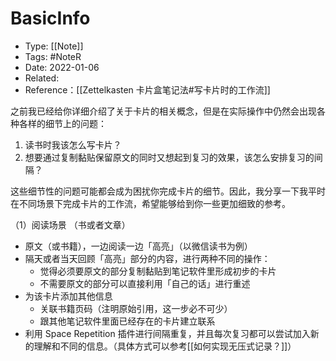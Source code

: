 # BasicInfo
-  Type: [[Note]]
- Tags:  #NoteR  
- Date: 2022-01-06 
- Related: 
- Reference：[[Zettelkasten 卡片盒笔记法#写卡片时的工作流]] 

之前我已经给你详细介绍了关于卡片的相关概念，但是在实际操作中仍然会出现各种各样的细节上的问题：

1. 读书时我该怎么写卡片？
2. 想要通过复制黏贴保留原文的同时又想起到复习的效果，该怎么安排复习的间隔？

这些细节性的问题可能都会成为困扰你完成卡片的细节。因此，我分享一下我平时在不同场景下完成卡片的工作流，希望能够给到你一些更加细致的参考。 

（1）阅读场景 （书或者文章）

- 原文（或书籍），一边阅读一边「高亮」（以微信读书为例）
- 隔天或者当天回顾「高亮」部分的内容，进行两种不同的操作：
	- 觉得必须要原文的部分复制黏贴到笔记软件里形成初步的卡片
	- 不需要原文的部分可以直接利用「自己的话」进行重述 
- 为该卡片添加其他信息
	- 关联书籍页码（注明原始引用，这一步必不可少）
	- 跟其他笔记软件里面已经存在的卡片建立联系 
- 利用 Space Repetition 插件进行间隔重复，并且每次复习都可以尝试加入新的理解和不同的信息。（具体方式可以参考[[如何实现无压式记录？]]）